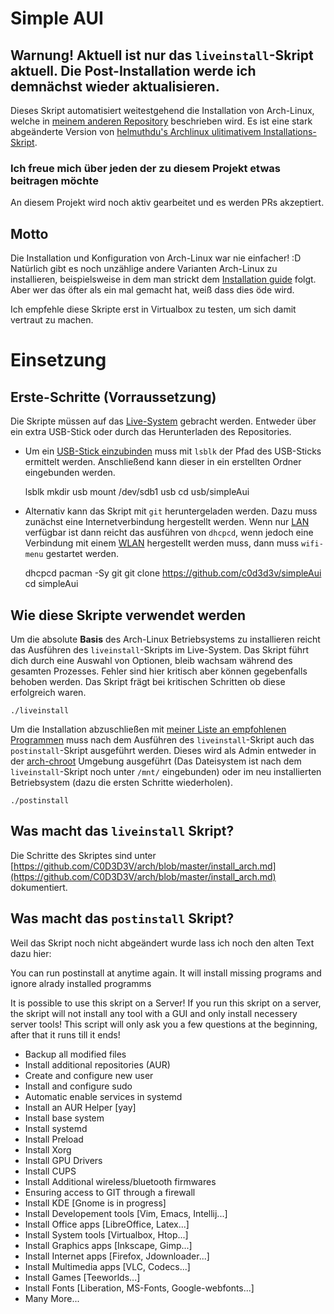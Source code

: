 # Simple AUI

## Warnung! Aktuell ist nur das `liveinstall`-Skript aktuell. Die Post-Installation werde ich demnächst wieder aktualisieren.

Dieses Skript automatisiert weitestgehend die Installation von Arch-Linux, welche in [meinem anderen Repository](https://github.com/C0D3D3V/arch) beschrieben wird. Es ist eine stark abgeänderte Version von [helmuthdu's Archlinux ulitimativem Installations-Skript](https://github.com/helmuthdu/aui).




### Ich freue mich über jeden der zu diesem Projekt etwas beitragen möchte
An diesem Projekt wird noch aktiv gearbeitet und es werden PRs akzeptiert.


## Motto

Die Installation und Konfiguration von Arch-Linux war nie einfacher! :D 
Natürlich gibt es noch unzählige andere Varianten Arch-Linux zu installieren, beispielsweise in dem man strickt dem [Installation guide](https://wiki.archlinux.org/index.php/installation_guide) folgt. Aber wer das öfter als ein mal gemacht hat, weiß dass dies öde wird.

Ich empfehle diese Skripte erst in Virtualbox zu testen, um sich damit vertraut zu machen.

# Einsetzung 

## Erste-Schritte (Vorraussetzung)

Die Skripte müssen auf das [Live-System](https://www.archlinux.de/download) gebracht werden. Entweder über ein extra USB-Stick oder durch das Herunterladen des Repositories.

* Um ein [USB-Stick einzubinden](https://wiki.archlinux.org/index.php/USB_storage_devices) muss mit `lsblk` der Pfad des USB-Sticks ermittelt werden. Anschließend kann dieser in ein erstellten Ordner eingebunden werden.

    lsblk
    mkdir usb
    mount /dev/sdb1 usb
    cd usb/simpleAui

* Alternativ kann das Skript mit `git` heruntergeladen werden. Dazu muss zunächst eine Internetverbindung hergestellt werden. Wenn nur [LAN](https://de.wikipedia.org/wiki/Local_Area_Network) verfügbar ist dann reicht das ausführen von `dhcpcd`, wenn jedoch eine Verbindung mit einem [WLAN](https://de.wikipedia.org/wiki/Wireless_Local_Area_Network) hergestellt werden muss, dann muss `wifi-menu` gestartet werden.

    dhcpcd
    pacman -Sy git
    git clone https://github.com/c0d3d3v/simpleAui
    cd simpleAui


## Wie diese Skripte verwendet werden 

Um die absolute **Basis** des Arch-Linux Betriebsystems zu installieren reicht das Ausführen des `liveinstall`-Skripts im Live-System. Das Skript führt dich durch eine Auswahl von Optionen, bleib wachsam während des gesamten Prozesses. Fehler sind hier kritisch aber können gegebenfalls behoben werden. Das Skript frägt bei kritischen Schritten ob diese erfolgreich waren.

    ./liveinstall

Um die Installation abzuschließen mit [meiner Liste an empfohlenen Programmen](https://github.com/C0D3D3V/arch/packages) muss nach dem Ausführen des `liveinstall`-Skript auch das `postinstall`-Skript ausgeführt werden. Dieses wird als Admin entweder in der [arch-chroot](https://wiki.archlinux.org/index.php/Chroot) Umgebung ausgeführt (Das Dateisystem ist nach dem `liveinstall`-Skript noch unter `/mnt/` eingebunden) oder im neu installierten Betriebsystem (dazu die ersten Schritte wiederholen).

    ./postinstall

## Was macht das `liveinstall` Skript?

Die Schritte des Skriptes sind unter [https://github.com/C0D3D3V/arch/blob/master/install_arch.md](https://github.com/C0D3D3V/arch/blob/master/install_arch.md) dokumentiert.


## Was macht das `postinstall` Skript?

Weil das Skript noch nicht abgeändert wurde lass ich noch den alten Text dazu hier:

You can run postinstall at anytime again. It will install missing programs and ignore alrady installed programms

It is possible to use this skript on a Server! If you run this skript on a server, the skript will not install any tool with a GUI and only install necessery server tools!
This script will only ask you a few questions at the beginning, after that it runs till it ends!

- Backup all modified files
- Install additional repositories (AUR)
- Create and configure new user
- Install and configure sudo
- Automatic enable services in systemd
- Install an AUR Helper [yay]
- Install base system
- Install systemd
- Install Preload
- Install Xorg
- Install GPU Drivers
- Install CUPS
- Install Additional wireless/bluetooth firmwares
- Ensuring access to GIT through a firewall
- Install KDE [Gnome is in progress]
- Install Developement tools [Vim, Emacs, Intellij...]
- Install Office apps [LibreOffice, Latex...]
- Install System tools [Virtualbox, Htop...]
- Install Graphics apps [Inkscape, Gimp...]
- Install Internet apps [Firefox, Jdownloader...]
- Install Multimedia apps [VLC, Codecs...]
- Install Games [Teeworlds...]
- Install Fonts [Liberation, MS-Fonts, Google-webfonts...]
- Many More...

